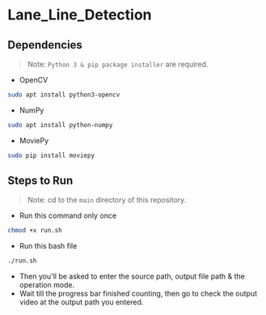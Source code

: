 # Lane_Line_Detection

## Dependencies
> Note: `Python 3 & pip package installer` are required.
- OpenCV
```bash
sudo apt install python3-opencv
```
- NumPy
```bash
sudo apt install python-numpy
```
- MoviePy
```bash
sudo pip install moviepy
```

## Steps to Run
> Note: cd to the `main` directory of this repository.
- Run this command only once
```bash
chmod +x run.sh
```
- Run this bash file
```bash
./run.sh
```
- Then you'll be asked to enter the source path, output file path & the operation mode.
- Wait till the progress bar finished counting, then go to check the output video at the output path you entered.
